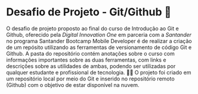 # Desafio de Projeto - Git/Github 🚀
O desafio de projeto proposto ao final do curso de Introdução ao Git e Github, oferecido pela *Digital Innovation One* em parceria com a *Santander* no programa Santander Bootcamp Mobile Developer é de realizar a criação de um repósito utilizando as ferramentas de versionamento de código Git e Github.
A pasta do repositório contém anotações sobre o curso com informações importantes sobre as duas ferramentas, com links e descrições sobre as utilidades de ambas, podendo ser utilizadas por qualquer estudante e profissional de tecnologia. 🧑‍💻
O projeto foi criado em um repositório local por meio do Git e inserido no repositório remoto (Github) com o objetivo de estar disponível na nuvem.
